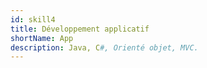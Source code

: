 ```yaml
---
id: skill4
title: Développement applicatif
shortName: App
description: Java, C#, Orienté objet, MVC.
---
```

